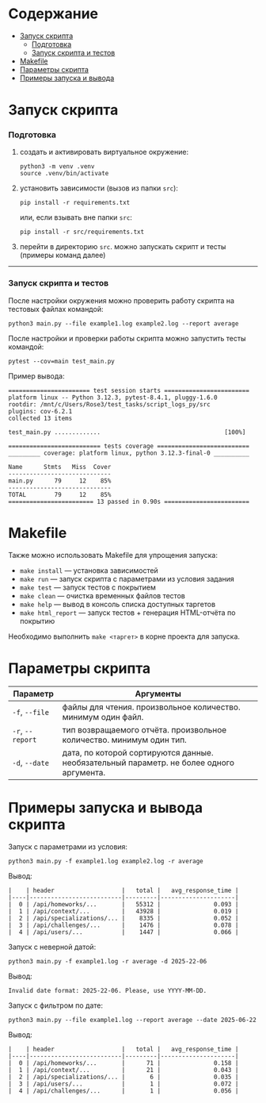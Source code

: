 # Содержание

- [Запуск скрипта](#запуск-скрипта)
  - [Подготовка](#подготовка)
  - [Запуск скрипта и тестов](#запуск-скрипта-и-тестов)
- [Makefile](#makefile)
- [Параметры скрипта](#параметры-скрипта)
- [Примеры запуска и вывода](#примеры-запуска-и-вывода-скрипта)



# Запуск скрипта

### Подготовка

1. создать и активировать виртуальное окружение:
    ```
    python3 -m venv .venv
    source .venv/bin/activate
    ```
2. установить зависимости (вызов из папки `src`):
    ```
    pip install -r requirements.txt
    ```
    или, если взывать вне папки `src`:
    ```
    pip install -r src/requirements.txt
    ```
3. перейти в директорию `src`. можно запускать скрипт и тесты (примеры команд далее)

---

### Запуск скрипта и тестов

После настройки окружения можно проверить работу скрипта на тестовых файлах командой:
```
python3 main.py --file example1.log example2.log --report average
```

После настройки и проверки работы скрипта можно запустить тесты командой:
```
pytest --cov=main test_main.py
```

Пример вывода:
```
======================= test session starts ========================
platform linux -- Python 3.12.3, pytest-8.4.1, pluggy-1.6.0
rootdir: /mnt/c/Users/Rose3/test_tasks/script_logs_py/src
plugins: cov-6.2.1
collected 13 items                                                 

test_main.py .............                                   [100%]

========================== tests coverage ==========================
_________ coverage: platform linux, python 3.12.3-final-0 __________

Name      Stmts   Miss  Cover
-----------------------------
main.py      79     12    85%
-----------------------------
TOTAL        79     12    85%
======================== 13 passed in 0.90s ========================
```

# Makefile

Также можно использовать Makefile для упрощения запуска:

- `make install` — установка зависимостей  
- `make run` — запуск скрипта с параметрами из условия задания  
- `make test` — запуск тестов с покрытием
- `make clean` — очистка временных файлов тестов  
- `make help` — вывод в консоль списка доступных таргетов  
- `make html_report` — запуск тестов + генерация HTML-отчёта по покрытию

Необходимо выполнить `make <таргет>` в корне проекта для запуска.



# Параметры скрипта

| Параметр | Аргументы |
| --- | --- |
| `-f`, `--file` | файлы для чтения. произвольное количество. минимум один файл. |
| `-r`, `--report` | тип возвращаемого отчёта. произвольное количество. минимум один тип. |
| `-d`, `--date` | дата, по которой сортируются данные. необязательный параметр. не более одного аргумента. |



# Примеры запуска и вывода скрипта

Запуск с параметрами из условия:
```
python3 main.py -f example1.log example2.log -r average
```

Вывод:
```
|    | header                   |   total |   avg_response_time |
|----|--------------------------|---------|---------------------|
|  0 | /api/homeworks/...       |   55312 |               0.093 |
|  1 | /api/context/...         |   43928 |               0.019 |
|  2 | /api/specializations/... |    8335 |               0.052 |
|  3 | /api/challenges/...      |    1476 |               0.078 |
|  4 | /api/users/...           |    1447 |               0.066 |

```

Запуск с неверной датой:
```
python3 main.py -f example1.log -r average -d 2025-22-06
```

Вывод:
```
Invalid date format: 2025-22-06. Please, use YYYY-MM-DD.
```

Запуск с фильтром по дате:
```
python3 main.py --file example1.log --report average --date 2025-06-22
```

Вывод:
```
|    | header                   |   total |   avg_response_time |
|----|--------------------------|---------|---------------------|
|  0 | /api/homeworks/...       |      71 |               0.158 |
|  1 | /api/context/...         |      21 |               0.043 |
|  2 | /api/specializations/... |       6 |               0.035 |
|  3 | /api/users/...           |       1 |               0.072 |
|  4 | /api/challenges/...      |       1 |               0.056 |
```

